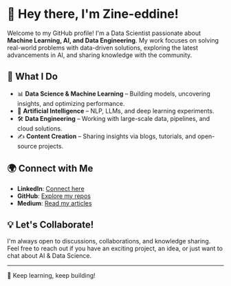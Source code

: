 # 👋 Hey there, I'm Zine-eddine!

Welcome to my GitHub profile! I'm a Data Scientist passionate about **Machine Learning, AI, and Data Engineering**. My work focuses on solving real-world problems with data-driven solutions, exploring the latest advancements in AI, and sharing knowledge with the community.

## 🚀 What I Do
- 📊 **Data Science & Machine Learning** – Building models, uncovering insights, and optimizing performance.
- 🤖 **Artificial Intelligence** – NLP, LLMs, and deep learning experiments.
- 🛠 **Data Engineering** – Working with large-scale data, pipelines, and cloud solutions.
- ✍️ **Content Creation** – Sharing insights via blogs, tutorials, and open-source projects.

## 🌍 Connect with Me
- **LinkedIn**: [Connect here](https://www.linkedin.com/in/zinef/)
- **GitHub**: [Explore my repos](https://github.com/zinef)
- **Medium**: [Read my articles](https://medium.com/@z1z0u)

## 💡 Let's Collaborate!
I'm always open to discussions, collaborations, and knowledge sharing. Feel free to reach out if you have an exciting project, an idea, or just want to chat about AI & Data Science.

---
🚀 Keep learning, keep building!

